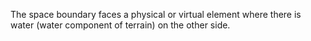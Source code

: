 The space boundary faces a physical or virtual element where there is water (water component of terrain) on the other side.